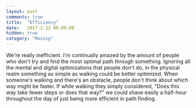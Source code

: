 ```yaml
---
layout: post
comments: true
title:  "Efficiency"
date:   2017-1-22 00:00:00
hidden: true
category: "Musing"
---
```


We're really inefficient. I'm continually amazed by the amount of people who don't try and find the most optimal path through something. Ignoring all the mental and digital optimizations that people don't do, in the physical realm something as simple as walking could be better optimized. When someone's walking and there's an obstacle, people don't think about which way might be faster. If while walking they simply considered, "Does this way take fewer steps or does that way?" we could shave easily a half-hour throughout the day of just being more efficient in path finding.
